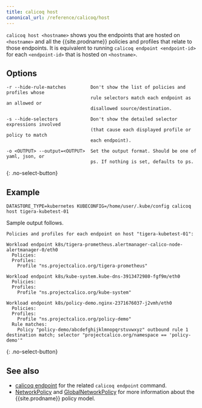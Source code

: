 ```yaml
---
title: calicoq host
canonical_url: /reference/calicoq/host
---
```


`calicoq host <hostname>` shows you the endpoints that are hosted on
`<hostname>` and all the {{site.prodname}} policies and profiles that relate to those
endpoints.  It is equivalent to running `calicoq endpoint <endpoint-id>` for
each `<endpoint-id>` that is hosted on `<hostname>`.

## Options

```
-r --hide-rule-matches         Don't show the list of policies and profiles whose
                               rule selectors match each endpoint as an allowed or
                               disallowed source/destination.

-s --hide-selectors            Don't show the detailed selector expressions involved
                               (that cause each displayed profile or policy to match
                               each endpoint).

-o <OUTPUT> --output=<OUTPUT>  Set the output format. Should be one of yaml, json, or
                               ps. If nothing is set, defaults to ps.
```
{: .no-select-button}

## Example

```
DATASTORE_TYPE=kubernetes KUBECONFIG=/home/user/.kube/config calicoq host tigera-kubetest-01
```

Sample output follows.

```
Policies and profiles for each endpoint on host "tigera-kubetest-01":

Workload endpoint k8s/tigera-prometheus.alertmanager-calico-node-alertmanager-0/eth0
  Policies:
  Profiles:
    Profile "ns.projectcalico.org/tigera-prometheus"

Workload endpoint k8s/kube-system.kube-dns-3913472980-fgf9m/eth0
  Policies:
  Profiles:
    Profile "ns.projectcalico.org/kube-system"

Workload endpoint k8s/policy-demo.nginx-2371676037-j2vmh/eth0
  Policies:
  Profiles:
    Profile "ns.projectcalico.org/policy-demo"
  Rule matches:
    Policy "policy-demo/abcdefghijklmnopqrstuvwxyz" outbound rule 1 destination match; selector "projectcalico.org/namespace == 'policy-demo'"
```
{: .no-select-button}

## See also

-  [calicoq endpoint]({{site.url}}/{{page.version}}/reference/calicoq/endpoint) for
   the related `calicoq endpoint` command.
-  [NetworkPolicy]({{site.url}}/{{page.version}}/reference/resources/networkpolicy) and
   [GlobalNetworkPolicy]({{site.url}}/{{page.version}}/reference/resources/globalnetworkpolicy)
   for more information about the {{site.prodname}} policy model.
